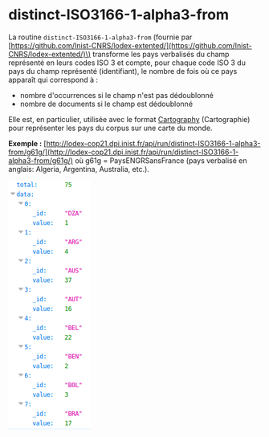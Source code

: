 # distinct-ISO3166-1-alpha3-from

La routine `distinct-ISO3166-1-alpha3-from` \(fournie par [https://github.com/Inist-CNRS/lodex-extented/](https://github.com/Inist-CNRS/lodex-extented/)\) transforme les pays verbalisés du champ représenté en leurs codes ISO 3 et compte, pour chaque code ISO 3 du pays du champ représenté \(identifiant\), le nombre de fois où ce pays apparaît qui correspond à :

* nombre d'occurrences si le champ n'est pas dédoublonné
* nombre de documents si le champ est dédoublonné

Elle est, en particulier, utilisée avec le format [Cartography](/Administration/Modèle/Format/Cartography.md) \(Cartographie\) pour représenter les pays du corpus sur une carte du monde.

**Exemple :** [http://lodex-cop21.dpi.inist.fr/api/run/distinct-ISO3166-1-alpha3-from/g61g/](http://lodex-cop21.dpi.inist.fr/api/run/distinct-ISO3166-1-alpha3-from/g61g/) où g61g = PaysENGRSansFrance \(pays verbalisé en anglais: Algeria, Argentina, Australia, etc.\).

![](/assets/RoutineDistinctISO31661Alpha3From.png)

